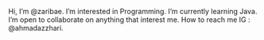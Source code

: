  Hi, I’m @zaribae.
 I’m interested in Programming.
 I’m currently learning Java.
 I’m open to collaborate on anything that interest me.
 How to reach me IG : @ahmadazzhari.

<!---
zaribae/zaribae is a ✨ special ✨ repository because its `README.md` (this file) appears on your GitHub profile.
You can click the Preview link to take a look at your changes.
--->
